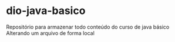# dio-java-basico
Repositório para armazenar todo conteúdo do curso de java básico
Alterando um arquivo de forma local